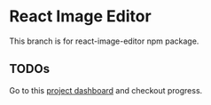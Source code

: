 # React Image Editor

This branch is for react-image-editor npm package.

## TODOs
Go to this [project dashboard](https://github.com/users/swimmingkiim/projects/1) and checkout progress.
